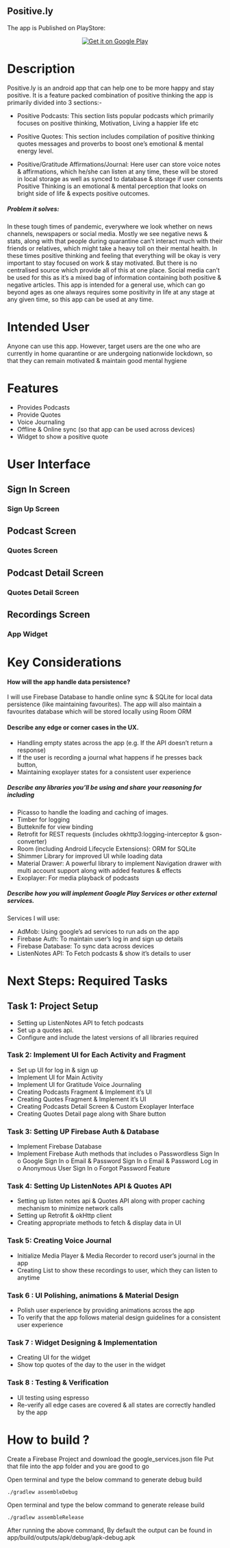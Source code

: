 
## Positive.ly

The app is Published on PlayStore:
<p align="center">
<a href='https://play.google.com/store/apps/details?id=me.sankalpchauhan.positively'><img alt='Get it on Google Play' src='https://play.google.com/intl/en_us/badges/images/generic/en_badge_web_generic.png'/></a>

# Description

Positive.ly is an android app that can help one to be more happy and stay positive. It is a feature packed combination of positive thinking the app
is primarily divided into 3 sections:-

- Positive Podcasts: This section lists popular podcasts which primarily focuses on positive thinking, Motivation, Living a happier life etc

- Positive Quotes: This section includes compilation of positive thinking quotes messages and proverbs to boost one’s emotional & mental energy level.

- Positive/Gratitude Affirmations/Journal: Here user can store voice notes & affirmations, which he/she can listen at any time, these will be stored in local storage as well as synced to database & storage if user consents Positive Thinking is an emotional & mental perception that looks on bright side of life & expects positive outcomes.

##### Problem it solves:
In these tough times of pandemic, everywhere we look whether on news channels, newspapers or social media. Mostly we see negative news & stats, along with that people during quarantine can’t interact much with their friends or relatives, which might take a heavy toll on their mental health. In these times positive thinking and feeling that everything will be okay is very important to stay focused on work & stay motivated. But there is no centralised source which provide all of this at one place. Social media can’t be used for this as it’s a mixed bag of information containing both positive & negative articles. This app is intended for a general use, which can go beyond ages as one always requires some positivity in life at any stage at any given time, so this app can be used at any time.

# Intended User

Anyone can use this app. However, target users are the one who are currently in home
quarantine or are undergoing nationwide lockdown, so that they can remain motivated & maintain good mental hygiene

# Features

- Provides Podcasts
- Provide Quotes
- Voice Journaling
- Offline & Online sync (so that app can be used across devices)
- Widget to show a positive quote

# User Interface

## Sign In Screen

### Sign Up Screen


## Podcast Screen

### Quotes Screen


## Podcast Detail Screen

### Quotes Detail Screen


## Recordings Screen

### App Widget


# Key Considerations

#### How will the app handle data persistence?

I will use Firebase Database to handle online sync & SQLite for local data persistence (like maintaining favourites). The app will also maintain a favourites database which will be stored locally using Room ORM

#### Describe any edge or corner cases in the UX.

- Handling empty states across the app (e.g. If the API doesn’t return a response)
- If the user is recording a journal what happens if he presses back button,
- Maintaining exoplayer states for a consistent user experience

##### Describe any libraries you’ll be using and share your reasoning for including

- Picasso to handle the loading and caching of images.
- Timber for logging
- Butteknife for view binding
- Retrofit for REST requests (includes okhttp3:logging-interceptor & gson-converter)
- Room (including Android Lifecycle Extensions): ORM for SQLite
- Shimmer Library for improved UI while loading data
- Material Drawer: A powerful library to implement Navigation drawer with multi account support along with added features & effects
- Exoplayer: For media playback of podcasts

##### Describe how you will implement Google Play Services or other external services.

Services I will use:

- AdMob: Using google’s ad services to run ads on the app
- Firebase Auth: To maintain user’s log in and sign up details
- Firebase Database: To sync data across devices
- ListenNotes API: To Fetch podcasts & show it’s details to user

# Next Steps: Required Tasks


## Task 1: Project Setup

- Setting up ListenNotes API to fetch podcasts
- Set up a quotes api.
- Configure and include the latest versions of all libraries required


### Task 2: Implement UI for Each Activity and Fragment

- Set up UI for log in & sign up
- Implement UI for Main Activity
- Implement UI for Gratitude Voice Journaling
- Creating Podcasts Fragment & Implement it’s UI
- Creating Quotes Fragment & Implement it’s UI
- Creating Podcasts Detail Screen & Custom Exoplayer Interface
- Creating Quotes Detail page along with Share button

### Task 3: Setting UP Firebase Auth & Database

- Implement Firebase Database
- Implement Firebase Auth methods that includes
    o Passwordless Sign In
    o Google Sign In
    o Email & Password Sign In
    o Email & Password Log in
    o Anonymous User Sign In
    o Forgot Password Feature

### Task 4: Setting Up ListenNotes API & Quotes API

- Setting up listen notes api & Quotes API along with proper caching mechanism to
    minimize network calls
- Setting up Retrofit & okHttp client
- Creating appropriate methods to fetch & display data in UI

### Task 5: Creating Voice Journal

- Initialize Media Player & Media Recorder to record user’s journal in the app
- Creating List to show these recordings to user, which they can listen to anytime

### Task 6 : UI Polishing, animations & Material Design

- Polish user experience by providing animations across the app
- To verify that the app follows material design guidelines for a consistent user
    experience

### Task 7 : Widget Designing & Implementation

- Creating UI for the widget
- Show top quotes of the day to the user in the widget


### Task 8 : Testing & Verification

- UI testing using espresso
- Re-verify all edge cases are covered & all states are correctly handled by the app

# How to build ?

Create a Firebase Project and download the google_services.json file
Put that file into the app folder and you are good to go

Open terminal and type the below command to generate debug build

`./gradlew assembleDebug`

Open terminal and type the below command to generate release build

`./gradlew assembleRelease`

After running the above command, By default the output can be found in app/build/outputs/apk/debug/apk-debug.apk



